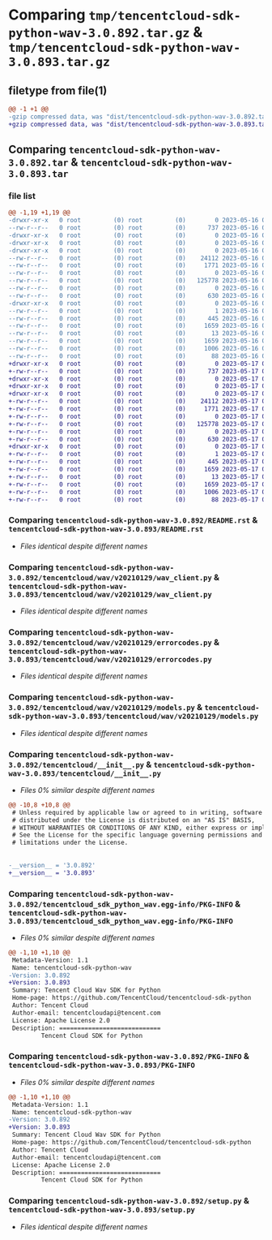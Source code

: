 # Comparing `tmp/tencentcloud-sdk-python-wav-3.0.892.tar.gz` & `tmp/tencentcloud-sdk-python-wav-3.0.893.tar.gz`

## filetype from file(1)

```diff
@@ -1 +1 @@
-gzip compressed data, was "dist/tencentcloud-sdk-python-wav-3.0.892.tar", last modified: Tue May 16 00:51:06 2023, max compression
+gzip compressed data, was "dist/tencentcloud-sdk-python-wav-3.0.893.tar", last modified: Wed May 17 03:45:32 2023, max compression
```

## Comparing `tencentcloud-sdk-python-wav-3.0.892.tar` & `tencentcloud-sdk-python-wav-3.0.893.tar`

### file list

```diff
@@ -1,19 +1,19 @@
-drwxr-xr-x   0 root         (0) root         (0)        0 2023-05-16 00:51:06.000000 tencentcloud-sdk-python-wav-3.0.892/
--rw-r--r--   0 root         (0) root         (0)      737 2023-05-16 00:51:06.000000 tencentcloud-sdk-python-wav-3.0.892/README.rst
-drwxr-xr-x   0 root         (0) root         (0)        0 2023-05-16 00:51:06.000000 tencentcloud-sdk-python-wav-3.0.892/tencentcloud/
-drwxr-xr-x   0 root         (0) root         (0)        0 2023-05-16 00:51:06.000000 tencentcloud-sdk-python-wav-3.0.892/tencentcloud/wav/
-drwxr-xr-x   0 root         (0) root         (0)        0 2023-05-16 00:51:06.000000 tencentcloud-sdk-python-wav-3.0.892/tencentcloud/wav/v20210129/
--rw-r--r--   0 root         (0) root         (0)    24112 2023-05-16 00:51:06.000000 tencentcloud-sdk-python-wav-3.0.892/tencentcloud/wav/v20210129/wav_client.py
--rw-r--r--   0 root         (0) root         (0)     1771 2023-05-16 00:51:06.000000 tencentcloud-sdk-python-wav-3.0.892/tencentcloud/wav/v20210129/errorcodes.py
--rw-r--r--   0 root         (0) root         (0)        0 2023-05-16 00:51:06.000000 tencentcloud-sdk-python-wav-3.0.892/tencentcloud/wav/v20210129/__init__.py
--rw-r--r--   0 root         (0) root         (0)   125778 2023-05-16 00:51:06.000000 tencentcloud-sdk-python-wav-3.0.892/tencentcloud/wav/v20210129/models.py
--rw-r--r--   0 root         (0) root         (0)        0 2023-05-16 00:51:06.000000 tencentcloud-sdk-python-wav-3.0.892/tencentcloud/wav/__init__.py
--rw-r--r--   0 root         (0) root         (0)      630 2023-05-16 00:51:06.000000 tencentcloud-sdk-python-wav-3.0.892/tencentcloud/__init__.py
-drwxr-xr-x   0 root         (0) root         (0)        0 2023-05-16 00:51:06.000000 tencentcloud-sdk-python-wav-3.0.892/tencentcloud_sdk_python_wav.egg-info/
--rw-r--r--   0 root         (0) root         (0)        1 2023-05-16 00:51:06.000000 tencentcloud-sdk-python-wav-3.0.892/tencentcloud_sdk_python_wav.egg-info/dependency_links.txt
--rw-r--r--   0 root         (0) root         (0)      445 2023-05-16 00:51:06.000000 tencentcloud-sdk-python-wav-3.0.892/tencentcloud_sdk_python_wav.egg-info/SOURCES.txt
--rw-r--r--   0 root         (0) root         (0)     1659 2023-05-16 00:51:06.000000 tencentcloud-sdk-python-wav-3.0.892/tencentcloud_sdk_python_wav.egg-info/PKG-INFO
--rw-r--r--   0 root         (0) root         (0)       13 2023-05-16 00:51:06.000000 tencentcloud-sdk-python-wav-3.0.892/tencentcloud_sdk_python_wav.egg-info/top_level.txt
--rw-r--r--   0 root         (0) root         (0)     1659 2023-05-16 00:51:06.000000 tencentcloud-sdk-python-wav-3.0.892/PKG-INFO
--rw-r--r--   0 root         (0) root         (0)     1006 2023-05-16 00:51:06.000000 tencentcloud-sdk-python-wav-3.0.892/setup.py
--rw-r--r--   0 root         (0) root         (0)       88 2023-05-16 00:51:06.000000 tencentcloud-sdk-python-wav-3.0.892/setup.cfg
+drwxr-xr-x   0 root         (0) root         (0)        0 2023-05-17 03:45:32.000000 tencentcloud-sdk-python-wav-3.0.893/
+-rw-r--r--   0 root         (0) root         (0)      737 2023-05-17 03:45:32.000000 tencentcloud-sdk-python-wav-3.0.893/README.rst
+drwxr-xr-x   0 root         (0) root         (0)        0 2023-05-17 03:45:32.000000 tencentcloud-sdk-python-wav-3.0.893/tencentcloud/
+drwxr-xr-x   0 root         (0) root         (0)        0 2023-05-17 03:45:32.000000 tencentcloud-sdk-python-wav-3.0.893/tencentcloud/wav/
+drwxr-xr-x   0 root         (0) root         (0)        0 2023-05-17 03:45:32.000000 tencentcloud-sdk-python-wav-3.0.893/tencentcloud/wav/v20210129/
+-rw-r--r--   0 root         (0) root         (0)    24112 2023-05-17 03:45:32.000000 tencentcloud-sdk-python-wav-3.0.893/tencentcloud/wav/v20210129/wav_client.py
+-rw-r--r--   0 root         (0) root         (0)     1771 2023-05-17 03:45:32.000000 tencentcloud-sdk-python-wav-3.0.893/tencentcloud/wav/v20210129/errorcodes.py
+-rw-r--r--   0 root         (0) root         (0)        0 2023-05-17 03:45:32.000000 tencentcloud-sdk-python-wav-3.0.893/tencentcloud/wav/v20210129/__init__.py
+-rw-r--r--   0 root         (0) root         (0)   125778 2023-05-17 03:45:32.000000 tencentcloud-sdk-python-wav-3.0.893/tencentcloud/wav/v20210129/models.py
+-rw-r--r--   0 root         (0) root         (0)        0 2023-05-17 03:45:32.000000 tencentcloud-sdk-python-wav-3.0.893/tencentcloud/wav/__init__.py
+-rw-r--r--   0 root         (0) root         (0)      630 2023-05-17 03:45:32.000000 tencentcloud-sdk-python-wav-3.0.893/tencentcloud/__init__.py
+drwxr-xr-x   0 root         (0) root         (0)        0 2023-05-17 03:45:32.000000 tencentcloud-sdk-python-wav-3.0.893/tencentcloud_sdk_python_wav.egg-info/
+-rw-r--r--   0 root         (0) root         (0)        1 2023-05-17 03:45:32.000000 tencentcloud-sdk-python-wav-3.0.893/tencentcloud_sdk_python_wav.egg-info/dependency_links.txt
+-rw-r--r--   0 root         (0) root         (0)      445 2023-05-17 03:45:32.000000 tencentcloud-sdk-python-wav-3.0.893/tencentcloud_sdk_python_wav.egg-info/SOURCES.txt
+-rw-r--r--   0 root         (0) root         (0)     1659 2023-05-17 03:45:32.000000 tencentcloud-sdk-python-wav-3.0.893/tencentcloud_sdk_python_wav.egg-info/PKG-INFO
+-rw-r--r--   0 root         (0) root         (0)       13 2023-05-17 03:45:32.000000 tencentcloud-sdk-python-wav-3.0.893/tencentcloud_sdk_python_wav.egg-info/top_level.txt
+-rw-r--r--   0 root         (0) root         (0)     1659 2023-05-17 03:45:32.000000 tencentcloud-sdk-python-wav-3.0.893/PKG-INFO
+-rw-r--r--   0 root         (0) root         (0)     1006 2023-05-17 03:45:32.000000 tencentcloud-sdk-python-wav-3.0.893/setup.py
+-rw-r--r--   0 root         (0) root         (0)       88 2023-05-17 03:45:32.000000 tencentcloud-sdk-python-wav-3.0.893/setup.cfg
```

### Comparing `tencentcloud-sdk-python-wav-3.0.892/README.rst` & `tencentcloud-sdk-python-wav-3.0.893/README.rst`

 * *Files identical despite different names*

### Comparing `tencentcloud-sdk-python-wav-3.0.892/tencentcloud/wav/v20210129/wav_client.py` & `tencentcloud-sdk-python-wav-3.0.893/tencentcloud/wav/v20210129/wav_client.py`

 * *Files identical despite different names*

### Comparing `tencentcloud-sdk-python-wav-3.0.892/tencentcloud/wav/v20210129/errorcodes.py` & `tencentcloud-sdk-python-wav-3.0.893/tencentcloud/wav/v20210129/errorcodes.py`

 * *Files identical despite different names*

### Comparing `tencentcloud-sdk-python-wav-3.0.892/tencentcloud/wav/v20210129/models.py` & `tencentcloud-sdk-python-wav-3.0.893/tencentcloud/wav/v20210129/models.py`

 * *Files identical despite different names*

### Comparing `tencentcloud-sdk-python-wav-3.0.892/tencentcloud/__init__.py` & `tencentcloud-sdk-python-wav-3.0.893/tencentcloud/__init__.py`

 * *Files 0% similar despite different names*

```diff
@@ -10,8 +10,8 @@
 # Unless required by applicable law or agreed to in writing, software
 # distributed under the License is distributed on an "AS IS" BASIS,
 # WITHOUT WARRANTIES OR CONDITIONS OF ANY KIND, either express or implied.
 # See the License for the specific language governing permissions and
 # limitations under the License.
 
 
-__version__ = '3.0.892'
+__version__ = '3.0.893'
```

### Comparing `tencentcloud-sdk-python-wav-3.0.892/tencentcloud_sdk_python_wav.egg-info/PKG-INFO` & `tencentcloud-sdk-python-wav-3.0.893/tencentcloud_sdk_python_wav.egg-info/PKG-INFO`

 * *Files 0% similar despite different names*

```diff
@@ -1,10 +1,10 @@
 Metadata-Version: 1.1
 Name: tencentcloud-sdk-python-wav
-Version: 3.0.892
+Version: 3.0.893
 Summary: Tencent Cloud Wav SDK for Python
 Home-page: https://github.com/TencentCloud/tencentcloud-sdk-python
 Author: Tencent Cloud
 Author-email: tencentcloudapi@tencent.com
 License: Apache License 2.0
 Description: ============================
         Tencent Cloud SDK for Python
```

### Comparing `tencentcloud-sdk-python-wav-3.0.892/PKG-INFO` & `tencentcloud-sdk-python-wav-3.0.893/PKG-INFO`

 * *Files 0% similar despite different names*

```diff
@@ -1,10 +1,10 @@
 Metadata-Version: 1.1
 Name: tencentcloud-sdk-python-wav
-Version: 3.0.892
+Version: 3.0.893
 Summary: Tencent Cloud Wav SDK for Python
 Home-page: https://github.com/TencentCloud/tencentcloud-sdk-python
 Author: Tencent Cloud
 Author-email: tencentcloudapi@tencent.com
 License: Apache License 2.0
 Description: ============================
         Tencent Cloud SDK for Python
```

### Comparing `tencentcloud-sdk-python-wav-3.0.892/setup.py` & `tencentcloud-sdk-python-wav-3.0.893/setup.py`

 * *Files identical despite different names*

